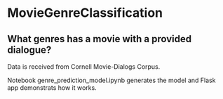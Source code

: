 # MovieGenreClassification

## What genres has a movie with a provided dialogue?  

Data is received from Cornell Movie-Dialogs Corpus.

Notebook genre_prediction_model.ipynb generates the model and Flask app demonstrats how it works. 

